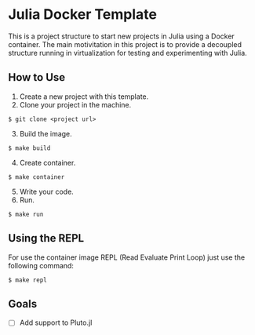 # Julia Docker Template

This is a project structure to start new projects in Julia using a Docker container. The main motivitation in this project is to provide a decoupled structure running in virtualization for testing and experimenting with Julia.

## How to Use
1. Create a new project with this template.
2. Clone your project in the machine.
```terminal
$ git clone <project url>
```
3. Build the image.
```terminal
$ make build
```
4. Create container.
```terminal
$ make container
```
5. Write your code.
6. Run.
```terminal
$ make run
```

## Using the REPL
For use the container image REPL (Read Evaluate Print Loop) just use the following command:
```terminal
$ make repl
```

## Goals
- [ ] Add support to Pluto.jl 

